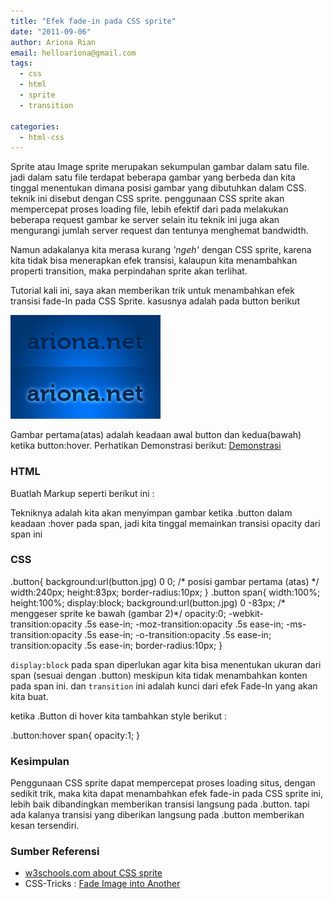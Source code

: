 ```yaml
---
title: "Efek fade-in pada CSS sprite"
date: "2011-09-06"
author: Ariona Rian
email: helloariona@gmail.com
tags: 
  - css
  - html
  - sprite
  - transition

categories: 
  - html-css
---
```


Sprite atau Image sprite merupakan sekumpulan gambar dalam satu file. jadi dalam satu file terdapat beberapa gambar yang berbeda dan kita tinggal menentukan dimana posisi gambar yang dibutuhkan dalam CSS. teknik ini disebut dengan CSS sprite. penggunaan CSS sprite akan mempercepat proses loading file, lebih efektif dari pada melakukan beberapa request gambar ke server selain itu teknik ini juga akan mengurangi jumlah server request dan tentunya menghemat bandwidth.

Namun adakalanya kita merasa kurang _'ngeh'_ dengan CSS sprite, karena kita tidak bisa menerapkan efek transisi, kalaupun kita menambahkan properti transition, maka perpindahan sprite akan terlihat.

Tutorial kali ini, saya akan memberikan trik untuk menambahkan efek transisi fade-In pada CSS Sprite. kasusnya adalah pada button berikut

![button](./images/button.jpg)

Gambar pertama(atas) adalah keadaan awal button dan kedua(bawah) ketika button:hover. Perhatikan Demonstrasi berikut: [Demonstrasi](http://demo.ariona.net/fade-in-sprite/index.html)

### HTML

Buatlah Markup seperti berikut ini :

Tekniknya adalah kita akan menyimpan gambar ketika .button dalam keadaan :hover pada span, jadi kita tinggal memainkan transisi opacity dari span ini

### CSS

.button{
    background:url(button.jpg) 0 0; /\* posisi gambar pertama (atas) \*/
    width:240px;
    height:83px;
    border-radius:10px;
}
.button span{
    width:100%;
    height:100%;
    display:block; 
    background:url(button.jpg) 0 -83px;  /\* menggeser sprite ke bawah (gambar 2)\*/
    opacity:0;
    -webkit-transition:opacity .5s ease-in;
    -moz-transition:opacity .5s ease-in;
    -ms-transition:opacity .5s ease-in;
    -o-transition:opacity .5s ease-in;
    transition:opacity .5s ease-in;
    border-radius:10px;
}

`display:block` pada span diperlukan agar kita bisa menentukan ukuran dari span (sesuai dengan .button) meskipun kita tidak menambahkan konten pada span ini. dan `transition` ini adalah kunci dari efek Fade-In yang akan kita buat.

ketika .Button di hover kita tambahkan style berikut :

.button:hover span{
    opacity:1;
}

### Kesimpulan

Penggunaan CSS sprite dapat mempercepat proses loading situs, dengan sedikit trik, maka kita dapat menambahkan efek fade-in pada CSS sprite ini, lebih baik dibandingkan memberikan transisi langsung pada .button. tapi ada kalanya transisi yang diberikan langsung pada .button memberikan kesan tersendiri.

### Sumber Referensi

- [w3schools.com about CSS sprite](http://www.w3schools.com/css/css_image_sprites.asp)
- CSS-Tricks : [Fade Image into Another](http://css-tricks.com/8511-fade-image-within-sprite/)
